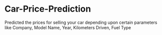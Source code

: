 # Car-Price-Prediction
Predicted the prices for selling your car depending upon certain parameters like Company, Model Name, Year, Kilometers Driven, Fuel Type 

